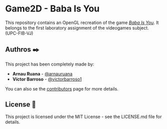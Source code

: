 # Game2D - Baba Is You

This repository contains an OpenGL recreation of the game [*Baba Is You*](https://www.hempuli.com/baba/). It belongs to the first laboratory assignment of the videogames subject. (UPC-FIB-VJ)


## Authros ✒️

This project has been completely made by:

- **Arnau Ruana** - [@arnauruana](https://github.com/arnauruana)
- **Víctor Barroso** - [@victorbarroso1](https://github.com/victorbarroso1)

You can also se the [contributors](https://github.com/arnauruana/opengl-game2D/contributors) page for more details. 


## License 📄

This project is licensed under the MIT License - see the LICENSE.md file for details.
